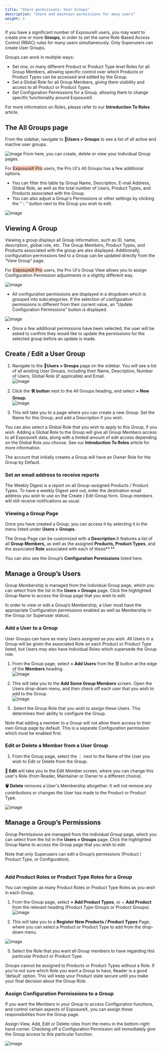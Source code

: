 ```yaml
---
title: "Share permissions: User Groups"
description: "Share and maintain permissions for many users"
weight: 3
---
```


If you have a significant number of ExposureX users, you may want to create one or more **Groups**, in order to set the same Role\-Based Access Control (RBAC) rules for many users simultaneously. Only Superusers can create User Groups.

Groups can work in multiple ways:

* Set one, or many different Product or Product Type level Roles for all Group Members, allowing specific control over which Products or Product Types can be accessed and edited by the Group.
* Set a Global Role for all Group Members, giving them visibility and access to all Product or Product Types.
* Set Configuration Permissions for a Group, allowing them to change specific functionality around ExposureX.

For more information on Roles, please refer to our **Introduction To Roles** article.

## The All Groups page

From the sidebar, navigate to 👤**Users \> Groups** to see a list of all active and inactive user groups. 

![image](images/Create_a_User_Group_for_shared_permissions.png)
From here, you can create, delete or view your individual Group pages.

For <span style="background-color:rgba(242, 86, 29, 0.3)">ExposureX Pro</span> users, the Pro UI's All Groups has a few additional options.
* You can filter this table by Group Name, Description, E-mail Address, Global Role, as well as the total number of Users, Product Types, and Products associated with the Group.
* You can also adjust a Group's Permissions or other settings by clicking the "⋮" button next to the Group you wish to edit.

![image](images/all_groups_pro.png)

## Viewing A Group

Viewing a group displays all Group information, such as ID, name, description, global role, etc. The Group Members, Product Types, and Products associated with the group are also displayed. Additionally, configuration permissions tied to a Group can be updated directly from the “View Group” page.

For <span style="background-color:rgba(242, 86, 29, 0.3)">ExposureX Pro</span> users, the Pro UI's Group View allows you to assign Configuration Permission adjustments in a slightly different way.

![image](images/group_view_pro_ui.png)

* All configuration permissions are displayed in a dropdown which is grouped into subcategories. If the selection of configuration permissions is different from their current value, an “Update Configuration Permissions” button is displayed.

![image](images/groups_pro_configuration_permissions.png)

* Once a few additional permissions have been selected, the user will be asked to confirm they would like to update the permissions for the selected group before an update is made.

## Create / Edit a User Group

1. Navigate to the 👤**Users \> Groups** page on the sidebar. You will see a list of all existing User Groups, including their Name, Description, Number of Users, Global Role (if applicable) and Email.  
​
![image](images/Create_a_User_Group_for_shared_permissions_2.png)

2. Click the **🛠️ button** next to the All Groups heading, and select **\+ New Group.**   
​
![image](images/Create_a_User_Group_for_shared_permissions_3.png)
  

3. This will take you to a page where you can create a new Group. Set the Name for this Group, and add a Description if you wish.  
  
You can also select a Global Role that you wish to apply to this Group, if you wish. Adding a Global Role to the Group will give all Group Members access to all ExposureX data, along with a limited amount of edit access depending on the Global Role you choose. See our **Introduction To Roles** article for more information.

The account that initially creates a Group will have an Owner Role for the Group by Default.

### Set an email address to receive reports

The Weekly Digest is a report on all Group-assigned Products / Product Types. To have a weekly Digest sent out, enter the destination email address you wish to use on the Create / Edit Group form.  Group members will still receive notifications as usual.

### Viewing a Group Page

Once you have created a Group, you can access it by selecting it in the menu listed under **Users \> Groups.**

The Group Page can be customized with a **Description**.It features a list of all **Group Members,** as well as the assigned **Products, Product Types**, and the associated **Role** associated with each of these**.**

You can also see the Group’s **Configuration Permissions** listed here.

## Manage a Group’s Users

Group Membership is managed from the individual Group page, which you can select from the list in the **Users \> Groups** page. Click the highlighted Group Name to access the Group page that you wish to edit.

In order to view or edit a Group’s Membership, a User must have the appropriate Configuration permissions enabled as well as Membership in the Group (or Superuser status).

### **Add a User to a Group**

User Groups can have as many Users assigned as you wish. All Users in a Group will be given the associated Role on each Product or Product Type listed, but Users may also have Individual Roles which supersede the Group role.

1. From the Group page, select **\+ Add Users** from the **☰** button at the edge of the **Members** heading.  
​
![image](images/Create_a_User_Group_for_shared_permissions_4.png)

2. This will take you to the **Add Some Group Members** screen. Open the Users drop\-down menu, and then check off each user that you wish to add to the Group.  
​
![image](images/Create_a_User_Group_for_shared_permissions_5.png)

3. .Select the Group Role that you wish to assign these Users. This determines their ability to configure the Group.

Note that adding a member to a Group will not allow them access to their own Group page by default. This is a separate Configuration permission which must be enabled first.

### **Edit or Delete a Member from a User Group**

1. From the Group page, select the ⋮ next to the Name of the User you wish to Edit or Delete from the Group.  

**📝 Edit** will take you to the Edit Member screen, where you can change this user's Role (from Reader, Maintainer or Owner to a different choice).  

**🗑️ Delete** removes a User's Membership altogether. It will not remove any contributions or changes the User has made to the Product or Product Type.

![image](images/Create_a_User_Group_for_shared_permissions_6.png) 

## Manage a Group’s Permissions

Group Permissions are managed from the individual Group page, which you can select from the list in the **Users \> Groups** page. Click the highlighted Group Name to access the Group page that you wish to edit.

Note that only Superusers can edit a Group’s permissions (Product / Product Type, or Configuration).  
​
### **Add Product Roles or Product Type Roles for a Group**

You can register as many Product Roles or Product Type Roles as you wish in each Group.

1. From the Group page, select **\+ Add Product Types**, or \+ **Add Product** from the relevant heading (Product Type Groups or Product Groups).  
​
![image](images/Create_a_User_Group_for_shared_permissions_7.png)

2. This will take you to a **Register New Products / Product Types** Page, where you can select a Product or Product Type to add from the drop\-down menu.

![image](images/Create_a_User_Group_for_shared_permissions_8.png)

3. Select the Role that you want all Group members to have regarding this particular Product or Product Type.

Groups cannot be assigned to Products or Product Types without a Role. If you're not sure which Role you want a Group to have, Reader is a good 'default' option. This will keep your Product state secure until you make your final decision about the Group Role.

### **Assign Configuration Permissions to a Group**

If you want the Members in your Group to access Configuration functions, and control certain aspects of ExposureX, you can assign these responsibilities from the Group page. 

Assign View, Add, Edit or Delete roles from the menu in the bottom\-right hand corner. Checking off a Configuration Permission will immediately give the Group access to this particular function.

![image](images/Create_a_User_Group_for_shared_permissions_9.png)

